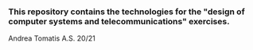 ### This repository contains the technologies for the "design of computer systems and telecommunications" exercises.
Andrea Tomatis
A.S. 20/21



